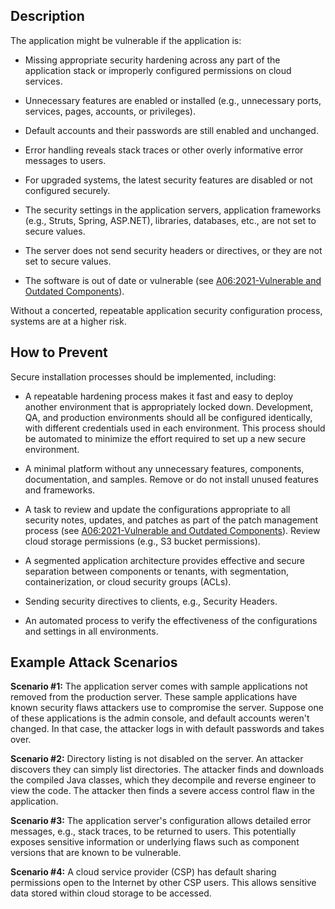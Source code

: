 ## Description

The application might be vulnerable if the application is:

- Missing appropriate security hardening across any part of the application stack or improperly configured permissions on cloud services.
    
- Unnecessary features are enabled or installed (e.g., unnecessary ports, services, pages, accounts, or privileges).
    
- Default accounts and their passwords are still enabled and unchanged.
    
- Error handling reveals stack traces or other overly informative error messages to users.
    
- For upgraded systems, the latest security features are disabled or not configured securely.
    
- The security settings in the application servers, application frameworks (e.g., Struts, Spring, ASP.NET), libraries, databases, etc., are not set to secure values.
    
- The server does not send security headers or directives, or they are not set to secure values.
    
- The software is out of date or vulnerable (see [A06:2021-Vulnerable and Outdated Components](https://owasp.org/Top10/A06_2021-Vulnerable_and_Outdated_Components/)).
    

Without a concerted, repeatable application security configuration process, systems are at a higher risk.

## How to Prevent

Secure installation processes should be implemented, including:

- A repeatable hardening process makes it fast and easy to deploy another environment that is appropriately locked down. Development, QA, and production environments should all be configured identically, with different credentials used in each environment. This process should be automated to minimize the effort required to set up a new secure environment.
    
- A minimal platform without any unnecessary features, components, documentation, and samples. Remove or do not install unused features and frameworks.
    
- A task to review and update the configurations appropriate to all security notes, updates, and patches as part of the patch management process (see [A06:2021-Vulnerable and Outdated Components](https://owasp.org/Top10/A06_2021-Vulnerable_and_Outdated_Components/)). Review cloud storage permissions (e.g., S3 bucket permissions).
    
- A segmented application architecture provides effective and secure separation between components or tenants, with segmentation, containerization, or cloud security groups (ACLs).
    
- Sending security directives to clients, e.g., Security Headers.
    
- An automated process to verify the effectiveness of the configurations and settings in all environments.
    

## Example Attack Scenarios

**Scenario #1:** The application server comes with sample applications not removed from the production server. These sample applications have known security flaws attackers use to compromise the server. Suppose one of these applications is the admin console, and default accounts weren't changed. In that case, the attacker logs in with default passwords and takes over.

**Scenario #2:** Directory listing is not disabled on the server. An attacker discovers they can simply list directories. The attacker finds and downloads the compiled Java classes, which they decompile and reverse engineer to view the code. The attacker then finds a severe access control flaw in the application.

**Scenario #3:** The application server's configuration allows detailed error messages, e.g., stack traces, to be returned to users. This potentially exposes sensitive information or underlying flaws such as component versions that are known to be vulnerable.

**Scenario #4:** A cloud service provider (CSP) has default sharing permissions open to the Internet by other CSP users. This allows sensitive data stored within cloud storage to be accessed.